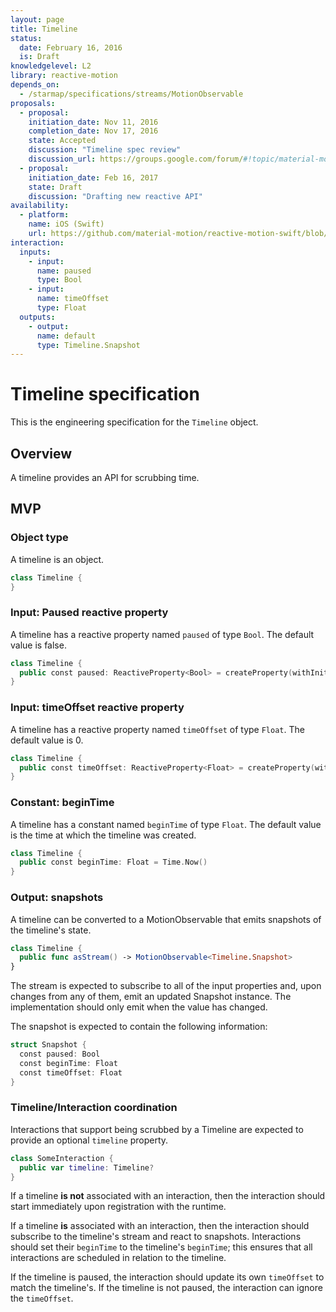 ```yaml
---
layout: page
title: Timeline
status:
  date: February 16, 2016
  is: Draft
knowledgelevel: L2
library: reactive-motion
depends_on:
  - /starmap/specifications/streams/MotionObservable
proposals:
  - proposal:
    initiation_date: Nov 11, 2016
    completion_date: Nov 17, 2016
    state: Accepted
    discussion: "Timeline spec review"
    discussion_url: https://groups.google.com/forum/#!topic/material-motion/hLMbEEzUV4Y
  - proposal:
    initiation_date: Feb 16, 2017
    state: Draft
    discussion: "Drafting new reactive API"
availability:
  - platform:
    name: iOS (Swift)
    url: https://github.com/material-motion/reactive-motion-swift/blob/develop/src/Timeline.swift
interaction:
  inputs:
    - input:
      name: paused
      type: Bool
    - input:
      name: timeOffset
      type: Float
  outputs:
    - output:
      name: default
      type: Timeline.Snapshot
---
```


# Timeline specification

This is the engineering specification for the `Timeline` object.

## Overview

A timeline provides an API for scrubbing time.

## MVP

### Object type

A timeline is an object.

```swift
class Timeline {
}
```

### Input: Paused reactive property

A timeline has a reactive property named `paused` of type `Bool`. The default value is false.

```swift
class Timeline {
  public const paused: ReactiveProperty<Bool> = createProperty(withInitialValue: false)
}
```

### Input: timeOffset reactive property

A timeline has a reactive property named `timeOffset` of type `Float`. The default value is 0.

```swift
class Timeline {
  public const timeOffset: ReactiveProperty<Float> = createProperty(withInitialValue: 0)
}
```

### Constant: beginTime

A timeline has a constant named `beginTime` of type `Float`. The default value is the time at which
the timeline was created.

```swift
class Timeline {
  public const beginTime: Float = Time.Now()
}
```

### Output: snapshots

A timeline can be converted to a MotionObservable that emits snapshots of the timeline's state.

```swift
class Timeline {
  public func asStream() -> MotionObservable<Timeline.Snapshot>
}
```

The stream is expected to subscribe to all of the input properties and, upon changes from any of
them, emit an updated Snapshot instance. The implementation should only emit when the value has
changed.

The snapshot is expected to contain the following information:

```swift
struct Snapshot {
  const paused: Bool
  const beginTime: Float
  const timeOffset: Float
}
```

### Timeline/Interaction coordination

Interactions that support being scrubbed by a Timeline are expected to provide an optional
`timeline` property.

```swift
class SomeInteraction {
  public var timeline: Timeline?
}
```

If a timeline **is not** associated with an interaction, then the interaction should start
immediately upon registration with the runtime.

If a timeline **is** associated with an interaction, then the interaction should subscribe to the
timeline's stream and react to snapshots. Interactions should set their `beginTime` to the
timeline's `beginTime`; this ensures that all interactions are scheduled in relation to the
timeline.

If the timeline is paused, the interaction should update its own `timeOffset` to match the
timeline's. If the timeline is not paused, the interaction can ignore the `timeOffset`.
